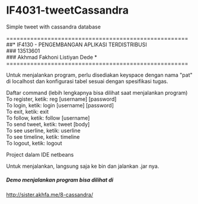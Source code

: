 # IF4031-tweetCassandra
Simple tweet with cassandra database

=====================================================<br>
##*   IF4130 - PENGEMBANGAN APLIKASI TERDISTRIBUSI   *<br>
###*             	13513601                     *<br>
###*        Akhmad Fakhoni Listiyan Dede             *<br>
=====================================================<br>

Untuk menjalankan program, perlu disediakan keyspace dengan nama "pat" di localhost dan konfigurasi tabel sesuai dengan spesifikasi tugas.

Daftar command (lebih lengkapnya bisa dilihat saat menjalankan program) <br>
To register,    ketik: reg [username] [password] <br>
To login,       ketik: login [username] [password] <br>
To exit,        ketik: exit <br>
To follow,          ketik: follow [username] <br>
To send tweet,      ketik: tweet [body] <br>
To see userline,    ketik: userline <br>
To see timeline,    ketik: timeline <br>
To logout,          ketik: logout <br>

Project dalam IDE netbeans <br>

Untuk menjalankan, langsung saja ke bin dan jalankan .jar nya. <br>

##### Demo menjalankan program bisa dilihat di <br>
http://sister.akhfa.me/8-cassandra/
